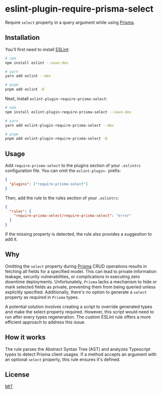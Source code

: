# eslint-plugin-require-prisma-select

Require `select` property in a query argument while using [Prisma](https://github.com/prisma/prisma/).

## Installation

You'll first need to install [ESLint](https://eslint.org/docs/latest/user-guide/getting-started):

```sh
# npm
npm install eslint --save-dev

# yarn
yarn add eslint --dev

# pnpm
pnpm add eslint -D
```

Next, install `eslint-plugin-require-prisma-select`:

```sh
# npm
npm install eslint-plugin-require-prisma-select --save-dev

# yarn
yarn add eslint-plugin-require-prisma-select --dev

# pnpm
pnpm add eslint-plugin-require-prisma-select -D
```

## Usage

Add `require-prisma-select` to the plugins section of your `.eslintrc` configuration file. You can omit the `eslint-plugin-` prefix:

```json
{
  "plugins": ["require-prisma-select"]
}
```

Then, add the rule to the rules section of your `.eslintrc`:

```json
{
  "rules": {
    "require-prisma-select/require-prisma-select": "error"
  }
}
```

If the missing property is detected, the rule also provides a suggestion to add it.

## Why

Omitting the `select` property during [Prisma](https://github.com/prisma/prisma/) CRUD operations results in fetching all fields for a specified model. This can lead to private information leakage, security vulnerabilities, or complications in executing zero downtime deployments. Unfortunately, `Prisma` lacks a mechanism to hide or mark selected fields as private, preventing them from being queried unless explicitly specified. Additionally, there's no option to generate a `select` property as required in `Prisma` types.

A potential solution involves creating a script to override generated types and make the select property required. However, this script would need to run after every types regeneration. The custom ESLint rule offers a more efficient approach to address this issue.

## How it works

The rule parses the Abstract Syntax Tree (AST) and analyzes Typescript types to detect Prisma client usages. If a method accepts an argument with an optional `select` property, this rule ensures it's defined.

## License

[MIT](https://github.com/Heljas/eslint-plugin-require-prisma-select/blob/main/LICENSE.md)
